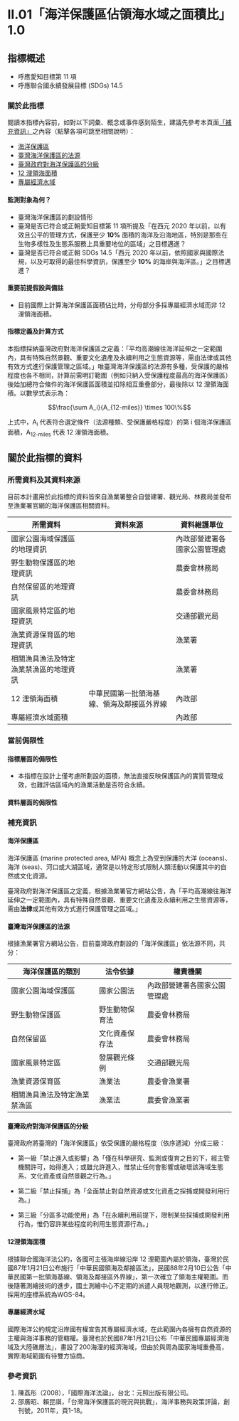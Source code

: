 # II.01「海洋保護區佔領海水域之面積比」1.0


## 指標概述

* 呼應愛知目標第 11 項
* 呼應聯合國永續發展目標 (SDGs) 14.5


<script type="text/javascript" src="http://cdn.mathjax.org/mathjax/latest/MathJax.js?config=TeX-AMS-MML_HTMLorMML"></script>


### 關於此指標

閱讀本指標內容前，如對以下詞彙、概念或事件感到陌生，建議先參考本頁面[「補充資訊」](#補充資訊)之內容（點擊各項可跳至相關說明）：

* [海洋保護區](#海洋保護區)
* [臺灣海洋保護區的法源](#臺灣海洋保護區的法源)
* [臺灣政府對海洋保護區的分級](#臺灣政府對海洋保護區的分級)
* [12 浬領海面積](#12浬領海面積)
* [專屬經濟水域](#專屬經濟水域)

#### 監測對象為何？

* 臺灣海洋保護區的劃設情形
* 臺灣是否已符合或正朝愛知目標第 11 項所提及「在西元 2020 年以前，以有效且公平的管理方式，保護至少 **10%** 面積的海洋及沿海地區，特別是那些在生物多樣性及生態系服務上具重要地位的區域」之目標邁進？
* 臺灣是否已符合或正朝 SDGs 14.5「西元 2020 年以前，依照國家與國際法規，以及可取得的最佳科學資訊，保護至少 **10%** 的海岸與海洋區。」之目標邁進？

#### 重要前提假設與備註

* 目前國際上計算海洋保護區面積佔比時，分母部分多採專屬經濟水域而非 12 浬領海面積。

#### 指標定義及計算方式

本指標採納臺灣政府對海洋保護區之定義：「平均高潮線往海洋延伸之一定範圍內，具有特殊自然景觀、重要文化遺產及永續利用之生態資源等，需由法律或其他有效方式進行保護管理之區域。」唯臺灣海洋保護區的法源有多種，受保護的嚴格程度也各不相同，計算前需明訂範圍（例如只納入受保護程度最高的海洋保護區）後始加總符合條件的海洋保護區面積並扣除相互重疊部分，最後除以 12 浬領海面積。以數學式表示為：

$$\frac{\sum A_i}{A_{12-miles}} \times 100\%$$

上式中，A<sub>i</sub> 代表符合選定條件（法源種類、受保護嚴格程度）的第 i 個海洋保護區面積，A<sub>12-miles</sub> 代表 12 浬領海面積。

## 關於此指標的資料

### 所需資料及其資料來源

目前本計畫用於此指標的資料皆來自漁業署整合自營建署、觀光局、林務局並發布至漁業署官網的海洋保護區相關資料。

| 所需資料 | 資料來源 | 資料維護單位 |
|-----|-----|-----|
| 國家公園海域保護區的地理資訊 | | 內政部營建署各國家公園管理處 |
| 野生動物保護區的地理資訊 | |農委會林務局 |
| 自然保留區的地理資訊 | | 農委會林務局|
| 國家風景特定區的地理資訊 | |交通部觀光局 |
| 漁業資源保育區的地理資訊 | | 漁業署|
| 相關漁具漁法及特定漁業禁漁區的地理資訊 | |漁業署 |
| 12 浬領海面積 | 中華民國第一批領海基線、領海及鄰接區外界線| 內政部|
| 專屬經濟水域面積 | | 內政部|

### 當前侷限性

#### 指標層面的侷限性

* 本指標在設計上僅考慮所劃設的面積，無法直接反映保護區內的實質管理成效，也難評估區域內的漁業活動是否符合永續。

#### 資料層面的侷限性




### 補充資訊

#### 海洋保護區

海洋保護區 (marine protected area, MPA) 概念上為受到保護的大洋 (oceans)、海洋 (seas)、河口或大湖區域，通常是以特定形式限制人類活動以保護其中的自然或文化資源。

臺灣政府對海洋保護區之定義，根據漁業署官方網站公告，為「平均高潮線往海洋延伸之一定範圍內，具有特殊自然景觀、重要文化遺產及永續利用之生態資源等，需由**法律**或其他有效方式進行保護管理之區域。」

#### 臺灣海洋保護區的法源

根據漁業署官方網站公告，目前臺灣政府劃設的「海洋保護區」依法源不同，共分：

| 海洋保護區的類別 | 法令依據 | 權責機關 |
|-----|-----|-----|
| 國家公園海域保護區 | 國家公園法 | 內政部營建署各國家公園管理處 |
| 野生動物保護區 | 野生動物保育法 | 農委會林務局 |
| 自然保留區 | 文化資產保存法 | 農委會林務局 |
| 國家風景特定區 | 發展觀光條例 | 交通部觀光局 |
| 漁業資源保育區 | 漁業法 | 農委會漁業署 |
| 相關漁具漁法及特定漁業禁漁區 | 漁業法 | 農委會漁業署 |

#### 臺灣政府對海洋保護區的分級

臺灣政府將臺灣的「海洋保護區」依受保護的嚴格程度（依序遞減）分成三級：

* 第一級「禁止進入或影響」為「僅在科學研究、監測或復育之目的下，經主管機關許可，始得進入；或雖允許進入，惟禁止任何會影響或破壞該海域生態系、文化資產或自然景觀之行為。」

* 第二級「禁止採捕」為「全面禁止對自然資源或文化資產之採捕或開發利用行為。」

* 第三級「分區多功能使用」為「在永續利用前提下，限制某些採捕或開發利用行為，惟仍容許某些程度的利用生態資源行為。」

#### 12浬領海面積

根據聯合國海洋法公約，各國可主張海岸線沿岸 12 浬範圍內屬於領海，臺灣於民國87年1月21日公布施行「中華民國領海及鄰接區法」，民國88年2月10日公告「中華民國第一批領海基線、領海及鄰接區外界線」，第一次確立了領海主權範圍。而後隨著測繪技術的進步，國土測繪中心不定期的派遣人員現地觀測，以進行修正。採用的座標系統為WGS-84。
#### 專屬經濟水域

國際海洋公約規定沿岸國有權宣告其專屬經濟水域，在此範圍內各擁有自然資源的主權與海洋事務的管轄權。臺灣也於民國87年1月21日公布「中華民國專屬經濟海域及大陸礁層法」，畫設了200海浬的經濟海域，但由於與周為國家海域重疊高，實際海域範圍有待雙方協商。
### 參考資訊
1. 陳荔彤（2008），「國際海洋法論」，台北：元照出版有限公司。
2. 邵廣昭、賴昆祺，「台灣海洋保護區的現況與挑戰」，海洋事務與政策評論，創刊號，2011年，頁1-18。
